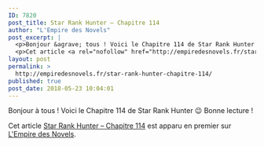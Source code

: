 ```yaml
---
ID: 7820
post_title: Star Rank Hunter – Chapitre 114
author: "L'Empire des Novels"
post_excerpt: |
  <p>Bonjour &agrave; tous ! Voici le Chapitre 114 de Star Rank Hunter &#128521; Bonne lecture !</p>
  <p>Cet article <a rel="nofollow" href="http://empiredesnovels.fr/star-rank-hunter-chapitre-114/">Star Rank Hunter &ndash; Chapitre 114</a> est apparu en premier sur <a rel="nofollow" href="http://empiredesnovels.fr/">L'Empire des Novels</a>.</p>
layout: post
permalink: >
  http://empiredesnovels.fr/star-rank-hunter-chapitre-114/
published: true
post_date: 2018-05-23 10:04:01
---
```

<p>Bonjour à tous ! Voici le Chapitre 114 de Star Rank Hunter 😉 Bonne lecture !</p>
<p>Cet article <a rel="nofollow" href="http://empiredesnovels.fr/star-rank-hunter-chapitre-114/">Star Rank Hunter &#8211; Chapitre 114</a> est apparu en premier sur <a rel="nofollow" href="http://empiredesnovels.fr/">L&#039;Empire des Novels</a>.</p>